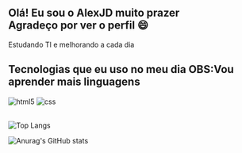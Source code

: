
## Olá! Eu sou o AlexJD muito prazer<br/> Agradeço por ver o perfil 😄<br/>

Estudando TI e melhorando a cada dia<br>

## Tecnologias que eu uso no meu dia OBS:Vou aprender mais linguagens

<div style="display: inline_block">
  <img align="center" alt="html5" src="https://img.shields.io/badge/HTML5-E34F26?style=for-the-badge&logo=html5&logoColor=blue" />
  <img align="center" alt="css" src="https://img.shields.io/badge/CSS3-1572B6?style=for-the-badge&logo=css3&logoColor=white" />
  
</div><br>

![Top Langs](https://github-readme-stats.vercel.app/api/top-langs/?username=Alexx-Not&layout=compact)

![Anurag's GitHub stats](https://github-readme-stats.vercel.app/api?username=Alexx-Not&show_icons=true&theme=radical)
